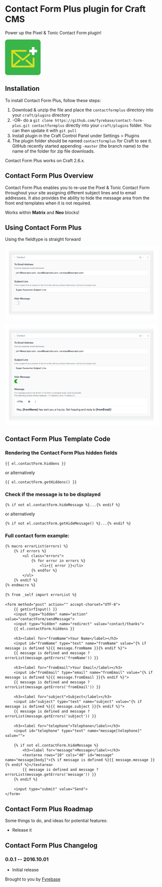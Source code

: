 # Contact Form Plus plugin for Craft CMS

Power up the Pixel &amp; Tonic Contact Form plugin!

![Screenshot](resources/screenshots/plugin_logo.png)

## Installation

To install Contact Form Plus, follow these steps:

1. Download & unzip the file and place the `contactformplus` directory into your `craft/plugins` directory
2.  -OR- do a `git clone https://github.com/fyrebase/contact-form-plus.git contactformplus` directly into your `craft/plugins` folder.  You can then update it with `git pull`
3. Install plugin in the Craft Control Panel under Settings > Plugins
4. The plugin folder should be named `contactformplus` for Craft to see it.  GitHub recently started appending `-master` (the branch name) to the name of the folder for zip file downloads.

Contact Form Plus works on Craft 2.6.x.

## Contact Form Plus Overview

Contact Form Plus enables you to re-use the Pixel & Tonic Contact Form throughout your site assigning different subject lines and to email addresses. It also provides the ability to hide the message area from the front end templates when it is not required.

Works within **Matrix** and **Neo** blocks!

## Using Contact Form Plus

Using the fieldtype is straight forward

![Screenshot](resources/screenshots/config-message-hidden.png)

![Screenshot](resources/screenshots/config-message-visible.png)

## Contact Form Plus Template Code

### Rendering the Contact Form Plus hidden fields

    {{ el.contactForm.hiddens }}

or alternatively

    {{ el.contactForm.getHiddens() }}

### Check if the message is to be displayed

    {% if not el.contactForm.hideMessage %}...{% endif %}

or alternatively

    {% if not el.contactForm.getHideMessage() %}...{% endif %}

### Full contact form example:

    {% macro errorList(errors) %}
        {% if errors %}
            <ul class="errors">
                {% for error in errors %}
                    <li>{{ error }}</li>
                {% endfor %}
            </ul>
        {% endif %}
    {% endmacro %}

    {% from _self import errorList %}

    <form method="post" action="" accept-charset="UTF-8">
        {{ getCsrfInput() }}
        <input type="hidden" name="action" value="contactForm/sendMessage">
        <input type="hidden" name="redirect" value="contact/thanks">
        {{ el.contactForm.hiddens }}

        <h3><label for="fromName">Your Name</label></h3>
        <input id="fromName" type="text" name="fromName" value="{% if message is defined %}{{ message.fromName }}{% endif %}">
        {{ message is defined and message ? errorList(message.getErrors('fromName')) }}

        <h3><label for="fromEmail">Your Email</label></h3>
        <input id="fromEmail" type="email" name="fromEmail" value="{% if message is defined %}{{ message.fromEmail }}{% endif %}">
        {{ message is defined and message ? errorList(message.getErrors('fromEmail')) }}

        <h3><label for="subject">Subject</label></h3>
        <input id="subject" type="text" name="subject" value="{% if message is defined %}{{ message.subject }}{% endif %}">
        {{ message is defined and message ? errorList(message.getErrors('subject')) }}

        <h3><label for="telephone">Telephone</label></h3>
        <input id="telephone" type="text" name="message[telephone]" value="">

        {% if not el.contactForm.hideMessage %}
            <h3><label for="message">Message</label></h3>
            <textarea rows="10" cols="40" id="message" name="message[body]">{% if message is defined %}{{ message.message }}{% endif %}</textarea>
            {{ message is defined and message ? errorList(message.getErrors('message')) }}
        {% endif %}

        <input type="submit" value="Send">
    </form>


## Contact Form Plus Roadmap

Some things to do, and ideas for potential features:

* Release it

## Contact Form Plus Changelog

### 0.0.1 -- 2016.10.01

* Initial release

Brought to you by [Fyrebase](http://fyrebase.com)
